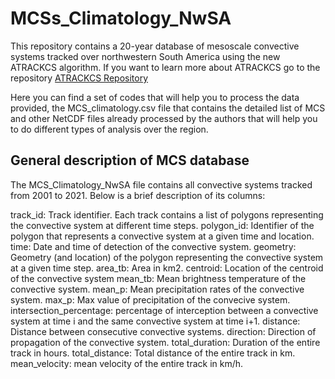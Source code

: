 # MCSs_Climatology_NwSA

This repository contains a 20-year database of mesoscale convective systems tracked over northwestern South America using the new ATRACKCS algorithm. If you want to learn more about ATRACKCS go to the repository [ATRACKCS Repository](https://github.com/alramirezca/ATRACKCS)


Here you can find a set of codes that will help you to process the data provided, the MCS_climatology.csv file that contains the detailed list of MCS and other NetCDF files already processed by the authors that will help you to do different types of analysis over the region.

## General description of MCS database
The MCS_Climatology_NwSA file contains all convective systems tracked from 2001 to 2021. Below is a brief description of its columns:

track_id: Track identifier. Each track contains a list of polygons representing the convective system at different time steps.
polygon_id: Identifier of the polygon that represents a convective system at a given time and location.
time: Date and time of detection of the convective system.
geometry: Geometry (and location) of the polygon representing the convective system at a given time step.
area_tb: Area in km2.
centroid: Location of the centroid of the convective system
mean_tb: Mean brightness temperature of the convective system.
mean_p: Mean precipitation rates of the convective system.
max_p: Max value of precipitation of the convecive system.
intersection_percentage: percentage of interception between a convective system at time i and the same convective system at time i+1. 
distance: Distance between consecutive convective systems.
direction: Direction of propagation of the convective system.
total_duration: Duration of the entire track in hours.
total_distance: Total distance  of the entire track in km.
mean_velocity: mean velocity of the entire track in km/h.

